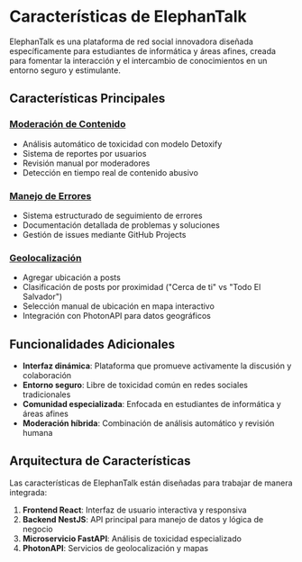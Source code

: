 # Características de ElephanTalk

ElephanTalk es una plataforma de red social innovadora diseñada específicamente para estudiantes de informática y áreas afines, creada para fomentar la interacción y el intercambio de conocimientos en un entorno seguro y estimulante.

## Características Principales

### [Moderación de Contenido](moderation.md)
- Análisis automático de toxicidad con modelo Detoxify
- Sistema de reportes por usuarios
- Revisión manual por moderadores
- Detección en tiempo real de contenido abusivo

### [Manejo de Errores](error-handling.md)
- Sistema estructurado de seguimiento de errores
- Documentación detallada de problemas y soluciones
- Gestión de issues mediante GitHub Projects

### [Geolocalización](geolocation.md)
- Agregar ubicación a posts
- Clasificación de posts por proximidad ("Cerca de ti" vs "Todo El Salvador")
- Selección manual de ubicación en mapa interactivo
- Integración con PhotonAPI para datos geográficos

## Funcionalidades Adicionales

- **Interfaz dinámica**: Plataforma que promueve activamente la discusión y colaboración
- **Entorno seguro**: Libre de toxicidad común en redes sociales tradicionales
- **Comunidad especializada**: Enfocada en estudiantes de informática y áreas afines
- **Moderación híbrida**: Combinación de análisis automático y revisión humana

## Arquitectura de Características

Las características de ElephanTalk están diseñadas para trabajar de manera integrada:

1. **Frontend React**: Interfaz de usuario interactiva y responsiva
2. **Backend NestJS**: API principal para manejo de datos y lógica de negocio
3. **Microservicio FastAPI**: Análisis de toxicidad especializado
4. **PhotonAPI**: Servicios de geolocalización y mapas